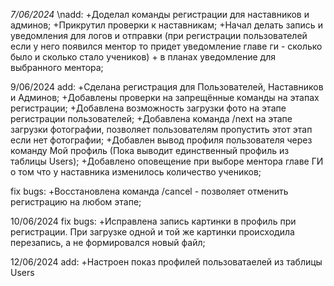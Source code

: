 
_7/06/2024_
\nadd:
+Доделал команды регистрации для наставников и админов;
+Прикрутил проверки к наставникам;
+Начал делать запись и уведомления для логов и отправки (при регистрации пользователей если у него появился ментор то придет уведомление главе ги - сколько было и сколько стало учеников) + в планах уведомление для выбранного ментора;

9/06/2024
add:
+Сделана регистрация для Пользователей, Наставников и Админов;
+Добавлены проверки на запрещённые команды на этапах регистрации;
+Добавлена возможность загрузки фото на этапе регистрации пользователей;
+Добавлена команда /next на этапе загрузки фотографии, позволяет пользователям пропустить этот этап если нет фотографии;
+Добавлен вывод профиля пользователя через команду Мой профиль (Пока выводит единственный профиль из таблицы Users);
+Добавлено оповещение при выборе ментора главе ГИ о том что у наставника изменилось количество учеников;

fix bugs:
+Восстановлена команда /cancel - позволяет отменить регистрацию на любом этапе;


10/06/2024
fix bugs:
 +Исправлена запись картинки в профиль при регистрации. При загрузке одной и той же картинки происходила перезапись, а не формировался новый файл;

12/06/2024
add:
 +Настроен показ профилей пользоватаелей из таблицы Users
